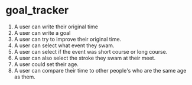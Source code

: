 # goal_tracker
1. A user can write their original time
2. A user can write a goal
3. A user can try to improve their original time.
4. A user can select what event they swam.
5. A user can select if the event was short course or long course.
6. A user can also select the stroke they swam at their meet.
7. A user could set their age.
8. A user can compare their time to other people's who are the same age as them.
